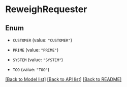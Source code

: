# ReweighRequester

## Enum


* `CUSTOMER` (value: `"CUSTOMER"`)

* `PRIME` (value: `"PRIME"`)

* `SYSTEM` (value: `"SYSTEM"`)

* `TOO` (value: `"TOO"`)


[[Back to Model list]](../README.md#documentation-for-models) [[Back to API list]](../README.md#documentation-for-api-endpoints) [[Back to README]](../README.md)


